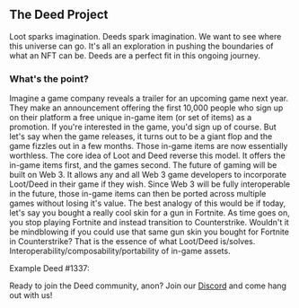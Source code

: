 ## The Deed Project

Loot sparks imagination. Deeds spark imagination. We want to see where this universe can go. It's all an exploration in pushing the boundaries of what an NFT can be. Deeds are a perfect fit in this ongoing journey.

### What's the point?

Imagine a game company reveals a trailer for an upcoming game next year. They make an announcement offering the first 10,000 people who sign up on their platform a free unique in-game item (or set of items) as a promotion. If you're interested in the game, you'd sign up of course. But let's say when the game releases, it turns out to be a giant flop and the game fizzles out in a few months. Those in-game items are now essentially worthless. The core idea of Loot and Deed reverse this model. It offers the in-game items first, and the games second. The future of gaming will be built on Web 3. It allows any and all Web 3 game developers to incorporate Loot/Deed in their game if they wish. Since Web 3 will be fully interoperable in the future, those in-game items can then be ported across multiple games without losing it's value. The best analogy of this would be if today, let's say you bought a really cool skin for a gun in Fortnite. As time goes on, you stop playing Fortnite and instead transition to Counterstrike. Wouldn't it be mindblowing if you could use that same gun skin you bought for Fortnite in Counterstrike? That is the essence of what Loot/Deed is/solves. Interoperability/composability/portability of in-game assets.


Example Deed #1337:
<img src="https://storage.opensea.io/files/73cea5a0b713b491645e089067c1383f.svg" alt="">

Ready to join the Deed community, anon? Join our [Discord](https://discord.gg/pAqJTCGHPe) and come hang out with us!
